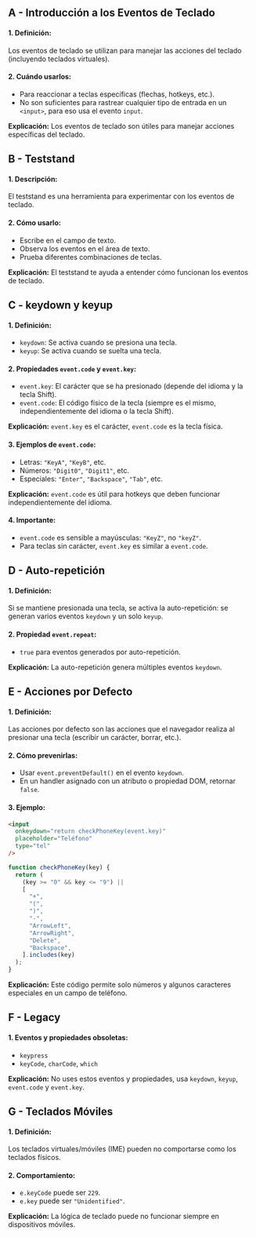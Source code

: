 ## A - Introducción a los Eventos de Teclado

#### 1. **Definición:**

Los eventos de teclado se utilizan para manejar las acciones del teclado (incluyendo teclados virtuales).

#### 2. **Cuándo usarlos:**

- Para reaccionar a teclas específicas (flechas, hotkeys, etc.).
- No son suficientes para rastrear cualquier tipo de entrada en un `<input>`, para eso usa el evento `input`.

**Explicación:**
Los eventos de teclado son útiles para manejar acciones específicas del teclado.

## B - Teststand

#### 1. **Descripción:**

El teststand es una herramienta para experimentar con los eventos de teclado.

#### 2. **Cómo usarlo:**

- Escribe en el campo de texto.
- Observa los eventos en el área de texto.
- Prueba diferentes combinaciones de teclas.

**Explicación:**
El teststand te ayuda a entender cómo funcionan los eventos de teclado.

## C - keydown y keyup

#### 1. **Definición:**

- `keydown`: Se activa cuando se presiona una tecla.
- `keyup`: Se activa cuando se suelta una tecla.

#### 2. **Propiedades `event.code` y `event.key`:**

- `event.key`: El carácter que se ha presionado (depende del idioma y la tecla Shift).
- `event.code`: El código físico de la tecla (siempre es el mismo, independientemente del idioma o la tecla Shift).

**Explicación:**
`event.key` es el carácter, `event.code` es la tecla física.

#### 3. **Ejemplos de `event.code`:**

- Letras: `"KeyA"`, `"KeyB"`, etc.
- Números: `"Digit0"`, `"Digit1"`, etc.
- Especiales: `"Enter"`, `"Backspace"`, `"Tab"`, etc.

**Explicación:**
`event.code` es útil para hotkeys que deben funcionar independientemente del idioma.

#### 4. **Importante:**

- `event.code` es sensible a mayúsculas: `"KeyZ"`, no `"keyZ"`.
- Para teclas sin carácter, `event.key` es similar a `event.code`.

## D - Auto-repetición

#### 1. **Definición:**

Si se mantiene presionada una tecla, se activa la auto-repetición: se generan varios eventos `keydown` y un solo `keyup`.

#### 2. **Propiedad `event.repeat`:**

- `true` para eventos generados por auto-repetición.

**Explicación:**
La auto-repetición genera múltiples eventos `keydown`.

## E - Acciones por Defecto

#### 1. **Definición:**

Las acciones por defecto son las acciones que el navegador realiza al presionar una tecla (escribir un carácter, borrar, etc.).

#### 2. **Cómo prevenirlas:**

- Usar `event.preventDefault()` en el evento `keydown`.
- En un handler asignado con un atributo o propiedad DOM, retornar `false`.

#### 3. **Ejemplo:**

```html
<input
  onkeydown="return checkPhoneKey(event.key)"
  placeholder="Teléfono"
  type="tel"
/>
```

```javascript
function checkPhoneKey(key) {
  return (
    (key >= "0" && key <= "9") ||
    [
      "+",
      "(",
      ")",
      "-",
      "ArrowLeft",
      "ArrowRight",
      "Delete",
      "Backspace",
    ].includes(key)
  );
}
```

**Explicación:**
Este código permite solo números y algunos caracteres especiales en un campo de teléfono.

## F - Legacy

#### 1. **Eventos y propiedades obsoletas:**

- `keypress`
- `keyCode`, `charCode`, `which`

**Explicación:**
No uses estos eventos y propiedades, usa `keydown`, `keyup`, `event.code` y `event.key`.

## G - Teclados Móviles

#### 1. **Definición:**

Los teclados virtuales/móviles (IME) pueden no comportarse como los teclados físicos.

#### 2. **Comportamiento:**

- `e.keyCode` puede ser `229`.
- `e.key` puede ser `"Unidentified"`.

**Explicación:**
La lógica de teclado puede no funcionar siempre en dispositivos móviles.

